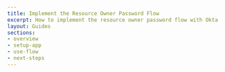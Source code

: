 ```yaml
---
title: Implement the Resource Owner Password Flow
excerpt: How to implement the resource owner password flow with Okta
layout: Guides
sections:
- overview
- setup-app
- use-flow
- next-steps
---
```

